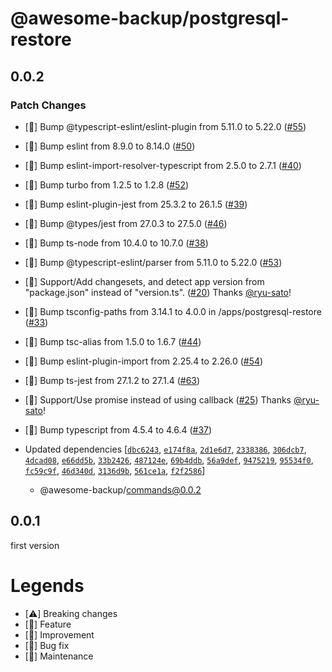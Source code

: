 # @awesome-backup/postgresql-restore

## 0.0.2

### Patch Changes

- [🧰] Bump @typescript-eslint/eslint-plugin from 5.11.0 to 5.22.0 ([#55](https://github.com/ryu-sato/awesome-backup/pull/55))

* [🧰] Bump eslint from 8.9.0 to 8.14.0 ([#50](https://github.com/ryu-sato/awesome-backup/pull/50))

- [🧰] Bump eslint-import-resolver-typescript from 2.5.0 to 2.7.1 ([#40](https://github.com/ryu-sato/awesome-backup/pull/40))

* [🧰] Bump turbo from 1.2.5 to 1.2.8 ([#52](https://github.com/ryu-sato/awesome-backup/pull/52))

- [🧰] Bump eslint-plugin-jest from 25.3.2 to 26.1.5 ([#39](https://github.com/ryu-sato/awesome-backup/pull/39))

* [🧰] Bump @types/jest from 27.0.3 to 27.5.0 ([#46](https://github.com/ryu-sato/awesome-backup/pull/46))

- [🧰] Bump ts-node from 10.4.0 to 10.7.0 ([#38](https://github.com/ryu-sato/awesome-backup/pull/38))

* [🧰] Bump @typescript-eslint/parser from 5.11.0 to 5.22.0 ([#53](https://github.com/ryu-sato/awesome-backup/pull/53))

- [🧰] Support/Add changesets, and detect app version from "package.json" instead of "version.ts". ([#20](https://github.com/ryu-sato/awesome-backup/pull/20)) Thanks [@ryu-sato](https://github.com/ryu-sato)!

* [🧰] Bump tsconfig-paths from 3.14.1 to 4.0.0 in /apps/postgresql-restore ([#33](https://github.com/ryu-sato/awesome-backup/pull/33))

- [🧰] Bump tsc-alias from 1.5.0 to 1.6.7 ([#44](https://github.com/ryu-sato/awesome-backup/pull/44))

* [🧰] Bump eslint-plugin-import from 2.25.4 to 2.26.0 ([#54](https://github.com/ryu-sato/awesome-backup/pull/54))

- [🧰] Bump ts-jest from 27.1.2 to 27.1.4 ([#63](https://github.com/ryu-sato/awesome-backup/pull/63))

* [🧰] Support/Use promise instead of using callback ([#25](https://github.com/ryu-sato/awesome-backup/pull/25)) Thanks [@ryu-sato](https://github.com/ryu-sato)!

- [🧰] Bump typescript from 4.5.4 to 4.6.4 ([#37](https://github.com/ryu-sato/awesome-backup/pull/37))

- Updated dependencies [[`dbc6243`](https://github.com/ryu-sato/awesome-backup/commit/dbc6243), [`e174f8a`](https://github.com/ryu-sato/awesome-backup/commit/e174f8a), [`2d1e6d7`](https://github.com/ryu-sato/awesome-backup/commit/2d1e6d7), [`2338386`](https://github.com/ryu-sato/awesome-backup/commit/2338386), [`306dcb7`](https://github.com/ryu-sato/awesome-backup/commit/306dcb7), [`4dcad08`](https://github.com/ryu-sato/awesome-backup/commit/4dcad08), [`e66dd5b`](https://github.com/ryu-sato/awesome-backup/commit/e66dd5b), [`33b2426`](https://github.com/ryu-sato/awesome-backup/commit/33b2426), [`487124e`](https://github.com/ryu-sato/awesome-backup/commit/487124e), [`69b4ddb`](https://github.com/ryu-sato/awesome-backup/commit/69b4ddb), [`56a9def`](https://github.com/ryu-sato/awesome-backup/commit/56a9def), [`9475219`](https://github.com/ryu-sato/awesome-backup/commit/9475219), [`95534f0`](https://github.com/ryu-sato/awesome-backup/commit/95534f0), [`fc59c9f`](https://github.com/ryu-sato/awesome-backup/commit/fc59c9f), [`46d340d`](https://github.com/ryu-sato/awesome-backup/commit/46d340d), [`3136d9b`](https://github.com/ryu-sato/awesome-backup/commit/3136d9b), [`561ce1a`](https://github.com/ryu-sato/awesome-backup/commit/561ce1a), [`f2f2586`](https://github.com/ryu-sato/awesome-backup/commit/f2f2586)]
  - @awesome-backup/commands@0.0.2

## 0.0.1

first version

# Legends

- [⚠️] Breaking changes
- [💎] Feature
- [🚀] Improvement
- [🐛] Bug fix
- [🧰] Maintenance
